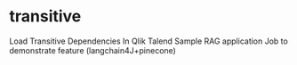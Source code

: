 # transitive
Load Transitive Dependencies In Qlik Talend 
Sample RAG application Job to demonstrate feature (langchain4J+pinecone)
